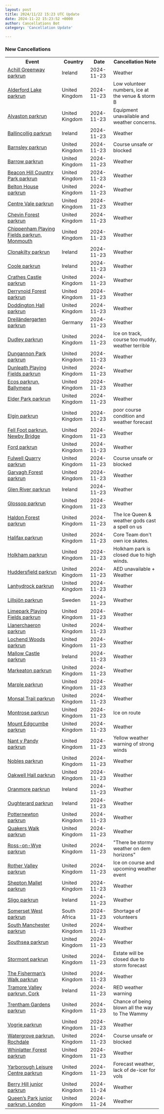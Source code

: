 ```yaml
---
layout: post
title: 2024/11/22 15:23 UTC Update
date: 2024-11-22 15:23:52 +0000
author: Cancellations Bot
category: 'Cancellation Update'

---
```


<h3>New Cancellations</h3>
<div class='hscrollable'>
<table style='width: 100%'>
    <tr>
        <th>Event</th>
        <th>Country</th>
        <th>Date</th>
        <th>Cancellation Note</th>
    </tr>
    <tr>
        <td><a href="https://www.parkrun.ie/achillgreenway">Achill Greenway parkrun</a></td>
        <td>Ireland</td>
        <td>2024-11-23</td>
        <td>Weather</td>
    </tr>
    <tr>
        <td><a href="https://www.parkrun.org.uk/alderfordlake">Alderford Lake parkrun</a></td>
        <td>United Kingdom</td>
        <td>2024-11-23</td>
        <td>Low volunteer numbers, ice at the venue & storm B</td>
    </tr>
    <tr>
        <td><a href="https://www.parkrun.org.uk/alvaston">Alvaston parkrun</a></td>
        <td>United Kingdom</td>
        <td>2024-11-23</td>
        <td>Equipment unavailable and weather concerns.</td>
    </tr>
    <tr>
        <td><a href="https://www.parkrun.ie/ballincollig">Ballincollig parkrun</a></td>
        <td>Ireland</td>
        <td>2024-11-23</td>
        <td>Weather</td>
    </tr>
    <tr>
        <td><a href="https://www.parkrun.org.uk/barnsley">Barnsley parkrun</a></td>
        <td>United Kingdom</td>
        <td>2024-11-23</td>
        <td>Course unsafe or blocked</td>
    </tr>
    <tr>
        <td><a href="https://www.parkrun.org.uk/barrow">Barrow parkrun</a></td>
        <td>United Kingdom</td>
        <td>2024-11-23</td>
        <td>Weather</td>
    </tr>
    <tr>
        <td><a href="https://www.parkrun.org.uk/beaconhillcountrypark">Beacon Hill Country Park parkrun</a></td>
        <td>United Kingdom</td>
        <td>2024-11-23</td>
        <td>Weather</td>
    </tr>
    <tr>
        <td><a href="https://www.parkrun.org.uk/beltonhouse">Belton House parkrun</a></td>
        <td>United Kingdom</td>
        <td>2024-11-23</td>
        <td>Weather</td>
    </tr>
    <tr>
        <td><a href="https://www.parkrun.org.uk/centrevale">Centre Vale parkrun</a></td>
        <td>United Kingdom</td>
        <td>2024-11-23</td>
        <td>Weather</td>
    </tr>
    <tr>
        <td><a href="https://www.parkrun.org.uk/chevinforest">Chevin Forest parkrun</a></td>
        <td>United Kingdom</td>
        <td>2024-11-23</td>
        <td>Weather</td>
    </tr>
    <tr>
        <td><a href="https://www.parkrun.org.uk/chippenhamplayingfields">Chippenham Playing Fields parkrun, Monmouth</a></td>
        <td>United Kingdom</td>
        <td>2024-11-23</td>
        <td>Weather</td>
    </tr>
    <tr>
        <td><a href="https://www.parkrun.ie/clonakilty">Clonakilty parkrun</a></td>
        <td>Ireland</td>
        <td>2024-11-23</td>
        <td>Weather</td>
    </tr>
    <tr>
        <td><a href="https://www.parkrun.ie/coole">Coole parkrun</a></td>
        <td>Ireland</td>
        <td>2024-11-23</td>
        <td>Weather</td>
    </tr>
    <tr>
        <td><a href="https://www.parkrun.org.uk/crathescastle">Crathes Castle parkrun</a></td>
        <td>United Kingdom</td>
        <td>2024-11-23</td>
        <td>Weather</td>
    </tr>
    <tr>
        <td><a href="https://www.parkrun.org.uk/derrynoidforest">Derrynoid Forest parkrun</a></td>
        <td>United Kingdom</td>
        <td>2024-11-23</td>
        <td>Weather</td>
    </tr>
    <tr>
        <td><a href="https://www.parkrun.org.uk/doddingtonhall">Doddington Hall parkrun</a></td>
        <td>United Kingdom</td>
        <td>2024-11-23</td>
        <td>Weather</td>
    </tr>
    <tr>
        <td><a href="https://www.parkrun.com.de/dreilaendergarten">Dreiländergarten parkrun</a></td>
        <td>Germany</td>
        <td>2024-11-23</td>
        <td>Weather</td>
    </tr>
    <tr>
        <td><a href="https://www.parkrun.org.uk/dudley">Dudley parkrun</a></td>
        <td>United Kingdom</td>
        <td>2024-11-23</td>
        <td>Ice on track, course too muddy, weather terrible</td>
    </tr>
    <tr>
        <td><a href="https://www.parkrun.org.uk/dungannonpark">Dungannon Park parkrun</a></td>
        <td>United Kingdom</td>
        <td>2024-11-23</td>
        <td>Weather</td>
    </tr>
    <tr>
        <td><a href="https://www.parkrun.org.uk/dunleathplayingfields">Dunleath Playing Fields parkrun</a></td>
        <td>United Kingdom</td>
        <td>2024-11-23</td>
        <td>Weather</td>
    </tr>
    <tr>
        <td><a href="https://www.parkrun.org.uk/ecos">Ecos parkrun, Ballymena</a></td>
        <td>United Kingdom</td>
        <td>2024-11-23</td>
        <td>Weather</td>
    </tr>
    <tr>
        <td><a href="https://www.parkrun.org.uk/elderpark">Elder Park parkrun</a></td>
        <td>United Kingdom</td>
        <td>2024-11-23</td>
        <td>Weather</td>
    </tr>
    <tr>
        <td><a href="https://www.parkrun.org.uk/elgin">Elgin parkrun</a></td>
        <td>United Kingdom</td>
        <td>2024-11-23</td>
        <td>poor course condition and weather forecast</td>
    </tr>
    <tr>
        <td><a href="https://www.parkrun.org.uk/fellfoot">Fell Foot parkrun, Newby Bridge</a></td>
        <td>United Kingdom</td>
        <td>2024-11-23</td>
        <td>Weather</td>
    </tr>
    <tr>
        <td><a href="https://www.parkrun.org.uk/ford">Ford parkrun</a></td>
        <td>United Kingdom</td>
        <td>2024-11-23</td>
        <td>Weather</td>
    </tr>
    <tr>
        <td><a href="https://www.parkrun.org.uk/fulwellquarry">Fulwell Quarry parkrun</a></td>
        <td>United Kingdom</td>
        <td>2024-11-23</td>
        <td>Course unsafe or blocked</td>
    </tr>
    <tr>
        <td><a href="https://www.parkrun.org.uk/garvaghforest">Garvagh Forest parkrun</a></td>
        <td>United Kingdom</td>
        <td>2024-11-23</td>
        <td>Weather</td>
    </tr>
    <tr>
        <td><a href="https://www.parkrun.ie/glenriver">Glen River parkrun</a></td>
        <td>Ireland</td>
        <td>2024-11-23</td>
        <td>Weather</td>
    </tr>
    <tr>
        <td><a href="https://www.parkrun.org.uk/glossop">Glossop parkrun</a></td>
        <td>United Kingdom</td>
        <td>2024-11-23</td>
        <td>Weather</td>
    </tr>
    <tr>
        <td><a href="https://www.parkrun.org.uk/haldonforest">Haldon Forest parkrun</a></td>
        <td>United Kingdom</td>
        <td>2024-11-23</td>
        <td>The Ice Queen & weather gods cast a spell on us</td>
    </tr>
    <tr>
        <td><a href="https://www.parkrun.org.uk/halifax">Halifax parkrun</a></td>
        <td>United Kingdom</td>
        <td>2024-11-23</td>
        <td>Core Team don't own ice skates.</td>
    </tr>
    <tr>
        <td><a href="https://www.parkrun.org.uk/holkham">Holkham parkrun</a></td>
        <td>United Kingdom</td>
        <td>2024-11-23</td>
        <td>Holkham park is closed due to high winds.</td>
    </tr>
    <tr>
        <td><a href="https://www.parkrun.org.uk/huddersfield">Huddersfield parkrun</a></td>
        <td>United Kingdom</td>
        <td>2024-11-23</td>
        <td>AED unavailable + Weather</td>
    </tr>
    <tr>
        <td><a href="https://www.parkrun.org.uk/lanhydrock">Lanhydrock parkrun</a></td>
        <td>United Kingdom</td>
        <td>2024-11-23</td>
        <td>Weather</td>
    </tr>
    <tr>
        <td><a href="https://www.parkrun.se/lillsjon">Lillsjön parkrun</a></td>
        <td>Sweden</td>
        <td>2024-11-23</td>
        <td>Weather</td>
    </tr>
    <tr>
        <td><a href="https://www.parkrun.org.uk/limeparkplayingfields">Limepark Playing Fields parkrun</a></td>
        <td>United Kingdom</td>
        <td>2024-11-23</td>
        <td>Weather</td>
    </tr>
    <tr>
        <td><a href="https://www.parkrun.org.uk/llanerchaeron">Llanerchaeron parkrun</a></td>
        <td>United Kingdom</td>
        <td>2024-11-23</td>
        <td>Weather</td>
    </tr>
    <tr>
        <td><a href="https://www.parkrun.org.uk/lochendwoods">Lochend Woods parkrun</a></td>
        <td>United Kingdom</td>
        <td>2024-11-23</td>
        <td>Weather</td>
    </tr>
    <tr>
        <td><a href="https://www.parkrun.ie/mallowcastle">Mallow Castle parkrun</a></td>
        <td>Ireland</td>
        <td>2024-11-23</td>
        <td>Weather</td>
    </tr>
    <tr>
        <td><a href="https://www.parkrun.org.uk/markeaton">Markeaton parkrun</a></td>
        <td>United Kingdom</td>
        <td>2024-11-23</td>
        <td>Weather</td>
    </tr>
    <tr>
        <td><a href="https://www.parkrun.org.uk/marple">Marple parkrun</a></td>
        <td>United Kingdom</td>
        <td>2024-11-23</td>
        <td>Weather</td>
    </tr>
    <tr>
        <td><a href="https://www.parkrun.org.uk/monsaltrail">Monsal Trail parkrun</a></td>
        <td>United Kingdom</td>
        <td>2024-11-23</td>
        <td>Weather</td>
    </tr>
    <tr>
        <td><a href="https://www.parkrun.org.uk/montrose">Montrose parkrun</a></td>
        <td>United Kingdom</td>
        <td>2024-11-23</td>
        <td>Ice on route</td>
    </tr>
    <tr>
        <td><a href="https://www.parkrun.org.uk/mountedgcumbe">Mount Edgcumbe parkrun</a></td>
        <td>United Kingdom</td>
        <td>2024-11-23</td>
        <td>Weather</td>
    </tr>
    <tr>
        <td><a href="https://www.parkrun.org.uk/nantypandy">Nant y Pandy parkrun</a></td>
        <td>United Kingdom</td>
        <td>2024-11-23</td>
        <td>Yellow weather warning of strong winds</td>
    </tr>
    <tr>
        <td><a href="https://www.parkrun.org.uk/nobles">Nobles parkrun</a></td>
        <td>United Kingdom</td>
        <td>2024-11-23</td>
        <td>Weather</td>
    </tr>
    <tr>
        <td><a href="https://www.parkrun.org.uk/oakwellhall">Oakwell Hall parkrun</a></td>
        <td>United Kingdom</td>
        <td>2024-11-23</td>
        <td>Weather</td>
    </tr>
    <tr>
        <td><a href="https://www.parkrun.ie/oranmore">Oranmore parkrun</a></td>
        <td>Ireland</td>
        <td>2024-11-23</td>
        <td>Weather</td>
    </tr>
    <tr>
        <td><a href="https://www.parkrun.ie/oughterard">Oughterard parkrun</a></td>
        <td>Ireland</td>
        <td>2024-11-23</td>
        <td>Weather</td>
    </tr>
    <tr>
        <td><a href="https://www.parkrun.org.uk/potternewton">Potternewton parkrun</a></td>
        <td>United Kingdom</td>
        <td>2024-11-23</td>
        <td>Weather</td>
    </tr>
    <tr>
        <td><a href="https://www.parkrun.org.uk/quakerswalk">Quakers Walk parkrun</a></td>
        <td>United Kingdom</td>
        <td>2024-11-23</td>
        <td>Weather</td>
    </tr>
    <tr>
        <td><a href="https://www.parkrun.org.uk/rossonwye">Ross-on-Wye parkrun</a></td>
        <td>United Kingdom</td>
        <td>2024-11-23</td>
        <td>"There be stormy weather on dem horizons"</td>
    </tr>
    <tr>
        <td><a href="https://www.parkrun.org.uk/rothervalley">Rother Valley parkrun</a></td>
        <td>United Kingdom</td>
        <td>2024-11-23</td>
        <td>Ice on course and upcoming weather event</td>
    </tr>
    <tr>
        <td><a href="https://www.parkrun.org.uk/sheptonmallet">Shepton Mallet parkrun</a></td>
        <td>United Kingdom</td>
        <td>2024-11-23</td>
        <td>Weather</td>
    </tr>
    <tr>
        <td><a href="https://www.parkrun.ie/sligo">Sligo parkrun</a></td>
        <td>Ireland</td>
        <td>2024-11-23</td>
        <td>Weather</td>
    </tr>
    <tr>
        <td><a href="https://www.parkrun.co.za/somersetwest">Somerset West parkrun</a></td>
        <td>South Africa</td>
        <td>2024-11-23</td>
        <td>Shortage of volunteers</td>
    </tr>
    <tr>
        <td><a href="https://www.parkrun.org.uk/southmanchester">South Manchester parkrun</a></td>
        <td>United Kingdom</td>
        <td>2024-11-23</td>
        <td>Weather</td>
    </tr>
    <tr>
        <td><a href="https://www.parkrun.org.uk/southsea">Southsea parkrun</a></td>
        <td>United Kingdom</td>
        <td>2024-11-23</td>
        <td>Weather</td>
    </tr>
    <tr>
        <td><a href="https://www.parkrun.org.uk/stormont">Stormont parkrun</a></td>
        <td>United Kingdom</td>
        <td>2024-11-23</td>
        <td>Estate will be closed due to storm forecast</td>
    </tr>
    <tr>
        <td><a href="https://www.parkrun.org.uk/thefishermanswalk">The Fisherman‘s Walk parkrun</a></td>
        <td>United Kingdom</td>
        <td>2024-11-23</td>
        <td>Weather</td>
    </tr>
    <tr>
        <td><a href="https://www.parkrun.ie/tramorevalley">Tramore Valley parkrun, Cork</a></td>
        <td>Ireland</td>
        <td>2024-11-23</td>
        <td>RED weather warning</td>
    </tr>
    <tr>
        <td><a href="https://www.parkrun.org.uk/trenthamgardens">Trentham Gardens parkrun</a></td>
        <td>United Kingdom</td>
        <td>2024-11-23</td>
        <td>Chance of being blown all the way to The Wammy</td>
    </tr>
    <tr>
        <td><a href="https://www.parkrun.org.uk/vogrie">Vogrie parkrun</a></td>
        <td>United Kingdom</td>
        <td>2024-11-23</td>
        <td>Weather</td>
    </tr>
    <tr>
        <td><a href="https://www.parkrun.org.uk/watergrove">Watergrove parkrun, Rochdale</a></td>
        <td>United Kingdom</td>
        <td>2024-11-23</td>
        <td>Course unsafe or blocked</td>
    </tr>
    <tr>
        <td><a href="https://www.parkrun.org.uk/whinlatterforest">Whinlatter Forest parkrun</a></td>
        <td>United Kingdom</td>
        <td>2024-11-23</td>
        <td>Weather</td>
    </tr>
    <tr>
        <td><a href="https://www.parkrun.org.uk/yarboroughleisurecentre">Yarborough Leisure Centre parkrun</a></td>
        <td>United Kingdom</td>
        <td>2024-11-23</td>
        <td>Forecast weather, lack of de-icer for vols</td>
    </tr>
    <tr>
        <td><a href="https://www.parkrun.org.uk/berryhill-juniors">Berry Hill junior parkrun</a></td>
        <td>United Kingdom</td>
        <td>2024-11-24</td>
        <td>Weather</td>
    </tr>
    <tr>
        <td><a href="https://www.parkrun.org.uk/queensparklondon-juniors">Queen’s Park junior parkrun, London</a></td>
        <td>United Kingdom</td>
        <td>2024-11-24</td>
        <td>Weather</td>
    </tr>
</table>
</div>
